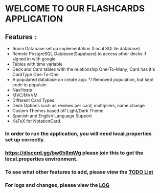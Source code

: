 # WELCOME TO OUR FLASHCARDS APPLICATION
## Features : 
- Room Database set up implementation (Local SQLite database)
- Remote PostgreSQL Database(Supabase) to access other decks if signed in with google
- Tables with time variable
- Deck and Card tables with the relationship One-To-Many; Card has it's CardType One-To-One
- A populated database on create app. */ Removed population, but kept code to populate.
- NavHosts
- MVC/MVVM
- Different Card Types
- Deck Options such as reviews per card, multipliers, name change
- Custom Themes based off Light/Dark Theme
- Spanish and English Language Support
- KaTeX for NotationCard.
### In order to run the application, you will need local.properties set up correctly.
### https://discord.gg/bw6h8mWg please join this to get the local.properties environment.
### To see what other features to add, please view the [TODO List](./TODO.md)
### For logs and changes, please view the [LOG](./LOG.md)




